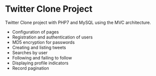# Twitter Clone Project
Twitter Clone project with PHP7 and MySQL using the MVC architecture.

- Configuration of pages
- Registration and authentication of users
- MD5 encryption for passwords
- Creating and listing tweets
- Searches by user
- Following and failing to follow
- Displaying profile indicators
- Record pagination